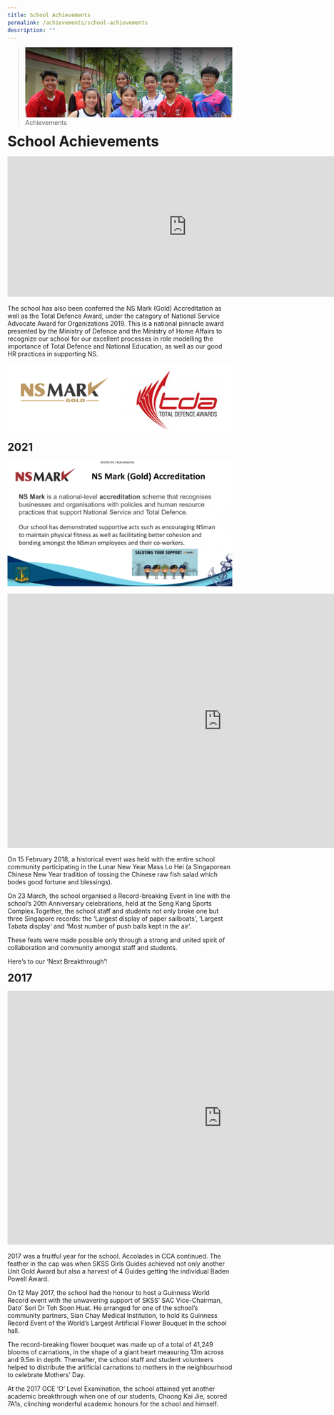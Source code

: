 ```yaml
---
title: School Achievements
permalink: /achievements/school-achievements
description: ""
---
```

>![](/images/About%20us.jpg)
>Achievements

**<font size="6">School Achievements</font>**

<iframe width="802" height="315" src="https://www.youtube.com/embed/VNYDp5tH3o8" title="Seng Kang Secondary School Corporate Video" frameborder="0" allow="accelerometer; autoplay; clipboard-write; encrypted-media; gyroscope; picture-in-picture" allowfullscreen=""></iframe>

The school has also been conferred the NS Mark (Gold) Accreditation as well as the Total Defence Award, under the category of National Service Advocate Award for Organizations 2019. This is a national pinnacle award presented by the Ministry of Defence and the Ministry of Home Affairs to recognize our school for our excellent processes in role modelling the importance of Total Defence and National Education, as well as our good HR practices in supporting NS.

![](/images/Achievements/School%20Achievements%201.png)

**<font size="5">2021</font>**

![](/images/Achievements/School%20Achievements%202.png)<br>


<iframe src="https://docs.google.com/presentation/d/e/2PACX-1vQUONLvAzdjvQVIIhqRbduePwEND6cNdenoNIzMJrYz1OPOO7uNcx75AUE8WO_xwGVb-T39c2tnuuQ3/embed?start=true&amp;loop=true&amp;delayms=5000" frameborder="0" width="960" height="569" allowfullscreen="true"></iframe><br>

On 15 February 2018, a historical event was held with the entire school community participating in the Lunar New Year Mass Lo Hei (a Singaporean Chinese New Year tradition of tossing the Chinese raw fish salad which bodes good fortune and blessings).

On 23 March, the school organised a Record-breaking Event in line with the school’s 20th Anniversary celebrations, held at the Seng Kang Sports Complex.Together, the school staff and students not only broke one but three Singapore records: the ‘Largest display of paper sailboats’, ‘Largest Tabata display’ and ‘Most number of push balls kept in the air’.

These feats were made possible only through a strong and united spirit of collaboration and community amongst staff and students.

Here’s to our ‘Next Breakthrough’!

**<font size="5">2017</font>**

<iframe allowfullscreen="true" height="569" width="960" frameborder="0" src="https://docs.google.com/presentation/d/e/2PACX-1vQc-eflxd7mT2wF6kjCIW8prxUtEUcsrmYCnVrqmTqdwV6Hk7dWFamcZInyYuN1UAoZqMErZ6eMWRSX/embed?start=true&amp;loop=true&amp;delayms=5000"></iframe>

2017 was a fruitful year for the school. Accolades in CCA continued.&nbsp;The feather in the cap was when SKSS Girls Guides achieved not only another Unit Gold Award but also a harvest of 4 Guides getting the individual Baden Powell Award.

  

On 12 May 2017, the school had the honour to host a Guinness World Record event with the unwavering support of SKSS’ SAC Vice-Chairman, Dato’ Seri Dr Toh Soon Huat. He arranged for one of the school’s community partners, Sian Chay Medical Institution, to hold its&nbsp;Guinness Record Event of the World’s Largest Artificial Flower Bouquet in the school hall.

  

The record-breaking flower bouquet was made up of a total of 41,249 blooms of carnations, in the shape of a giant heart measuring 13m across and 9.5m in depth. Thereafter, the school staff and student volunteers helped to distribute the artificial carnations to mothers in the neighbourhood to celebrate Mothers’ Day.&nbsp;

  

At the 2017 GCE ‘O’ Level Examination, the school attained yet another academic breakthrough when one of our students, Choong Kai Jie, scored 7A1s, clinching wonderful academic honours for the school and himself.